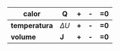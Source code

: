 | calor           | Q          | **+** | **-** | =0     |
| --------------- | ---------- | ----- | ----- | ------ |
| **temperatura** | $\Delta U$ | **+** | **-** | **=0** |
| **volume**      | **J**      | **+** | **-** | **=0** |
